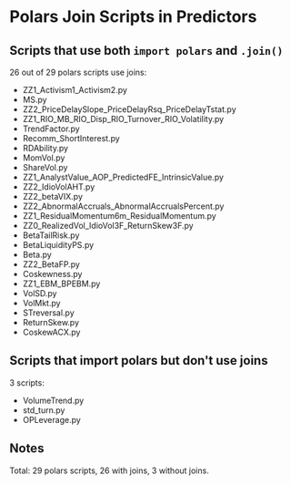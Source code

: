 # Polars Join Scripts in Predictors

## Scripts that use both `import polars` and `.join()`

26 out of 29 polars scripts use joins:

- ZZ1_Activism1_Activism2.py
- MS.py  
- ZZ2_PriceDelaySlope_PriceDelayRsq_PriceDelayTstat.py
- ZZ1_RIO_MB_RIO_Disp_RIO_Turnover_RIO_Volatility.py
- TrendFactor.py
- Recomm_ShortInterest.py
- RDAbility.py
- MomVol.py
- ShareVol.py
- ZZ1_AnalystValue_AOP_PredictedFE_IntrinsicValue.py
- ZZ2_IdioVolAHT.py
- ZZ2_betaVIX.py
- ZZ2_AbnormalAccruals_AbnormalAccrualsPercent.py
- ZZ1_ResidualMomentum6m_ResidualMomentum.py
- ZZ0_RealizedVol_IdioVol3F_ReturnSkew3F.py
- BetaTailRisk.py
- BetaLiquidityPS.py
- Beta.py
- ZZ2_BetaFP.py
- Coskewness.py
- ZZ1_EBM_BPEBM.py
- VolSD.py
- VolMkt.py
- STreversal.py
- ReturnSkew.py
- CoskewACX.py

## Scripts that import polars but don't use joins

3 scripts:
- VolumeTrend.py
- std_turn.py  
- OPLeverage.py

## Notes

Total: 29 polars scripts, 26 with joins, 3 without joins.